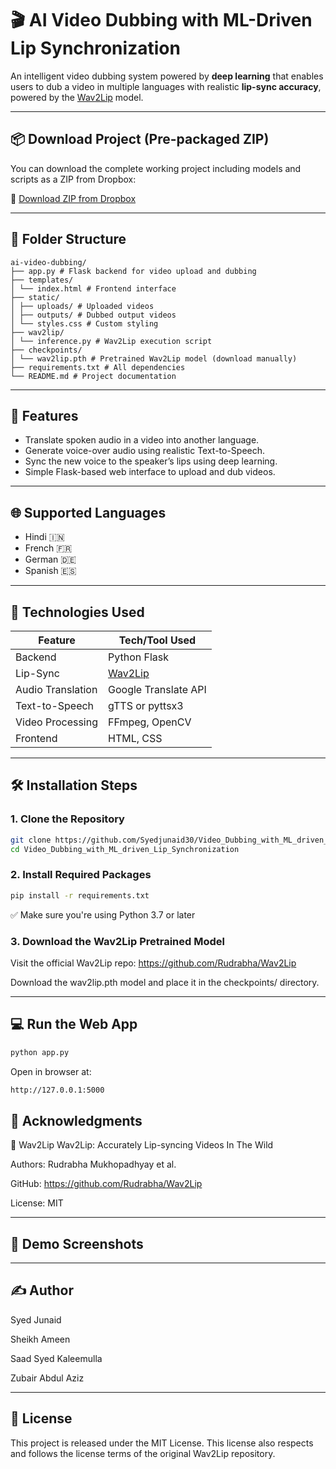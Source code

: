 # 🎬 AI Video Dubbing with ML-Driven Lip Synchronization

An intelligent video dubbing system powered by **deep learning** that enables users to dub a video in multiple languages with realistic **lip-sync accuracy**, powered by the [Wav2Lip](https://github.com/Rudrabha/Wav2Lip) model.



---

## 📦 Download Project (Pre-packaged ZIP)

You can download the complete working project including models and scripts as a ZIP from Dropbox:

🔗 [Download ZIP from Dropbox](https://www.dropbox.com/scl/fi/aw2dtj3jk61b8d7x83i79/Video_Dubbing_with_ML_driven_Lip_Synchronization.zip?rlkey=npsmhiplekxapf687s5jzpb1a&st=n30s2y6s&dl=0)

---

## 📂 Folder Structure

```
ai-video-dubbing/
├── app.py # Flask backend for video upload and dubbing
├── templates/
│ └── index.html # Frontend interface
├── static/
│ ├── uploads/ # Uploaded videos
│ ├── outputs/ # Dubbed output videos
│ └── styles.css # Custom styling
├── wav2lip/
│ └── inference.py # Wav2Lip execution script
├── checkpoints/
│ └── wav2lip.pth # Pretrained Wav2Lip model (download manually)
├── requirements.txt # All dependencies
└── README.md # Project documentation
```

---

## 🚀 Features

- Translate spoken audio in a video into another language.
- Generate voice-over audio using realistic Text-to-Speech.
- Sync the new voice to the speaker’s lips using deep learning.
- Simple Flask-based web interface to upload and dub videos.

---

## 🌐 Supported Languages

- Hindi 🇮🇳  
- French 🇫🇷  
- German 🇩🇪  
- Spanish 🇪🇸  

---

## 🔧 Technologies Used

| Feature               | Tech/Tool Used                        |
|-----------------------|----------------------------------------|
| Backend               | Python Flask                          |
| Lip-Sync              | [Wav2Lip](https://github.com/Rudrabha/Wav2Lip) |
| Audio Translation     | Google Translate API                  |
| Text-to-Speech        | gTTS or pyttsx3                       |
| Video Processing      | FFmpeg, OpenCV                        |
| Frontend              | HTML, CSS                             |

---

## 🛠️ Installation Steps

### 1. Clone the Repository

```bash
git clone https://github.com/Syedjunaid30/Video_Dubbing_with_ML_driven_Lip_Synchronization.git
cd Video_Dubbing_with_ML_driven_Lip_Synchronization
```
### 2. Install Required Packages

```bash
pip install -r requirements.txt
```
✅ Make sure you're using Python 3.7 or later

### 3. Download the Wav2Lip Pretrained Model
Visit the official Wav2Lip repo:
https://github.com/Rudrabha/Wav2Lip

Download the wav2lip.pth model and place it in the checkpoints/ directory.

---
## 💻 Run the Web App
```bash
python app.py
```
Open in browser at:
```bash
http://127.0.0.1:5000
```
## 🙏 Acknowledgments
🔗 Wav2Lip
Wav2Lip: Accurately Lip-syncing Videos In The Wild

Authors: Rudrabha Mukhopadhyay et al.

GitHub: https://github.com/Rudrabha/Wav2Lip

License: MIT

---
## 📸 Demo Screenshots
---
## ✍️ Author
Syed Junaid

Sheikh Ameen

Saad Syed Kaleemulla

Zubair Abdul Aziz

---
## 📜 License

This project is released under the MIT License.
This license also respects and follows the license terms of the original Wav2Lip repository.
